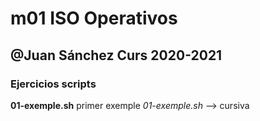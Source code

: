 # m01 ISO Operativos
## @Juan Sánchez Curs 2020-2021

### Ejercicios scripts

**01-exemple.sh** primer exemple
*01-exemple.sh* --> cursiva

